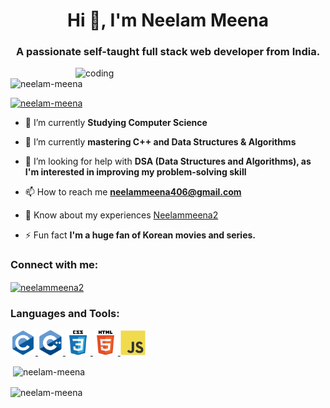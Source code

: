 <h1 align="center">Hi 👋, I'm Neelam Meena</h1>
<h3 align="center">A passionate self-taught full stack web developer from India.</h3>
<img align="right"alt="coding" width="400" src="https://camo.githubusercontent.com/2366b34bb903c09617990fb5fff4622f3e941349e846ddb7e73df872a9d21233/68747470733a2f2f63646e2e6472696262626c652e636f6d2f75736572732f3733303730332f73637265656e73686f74732f363538313234332f6176656e746f2e676966">

<p align="left"> <img src="https://komarev.com/ghpvc/?username=neelam-meena&label=Profile%20views&color=0e75b6&style=flat" alt="neelam-meena" /> </p>

<p align="left"> <a href="https://github.com/ryo-ma/github-profile-trophy"><img src="https://github-profile-trophy.vercel.app/?username=neelam-meena" alt="neelam-meena" /></a> </p>

- 🔭 I’m currently **Studying Computer Science**

- 🌱 I’m currently **mastering C++ and Data Structures & Algorithms**

- 🤝 I’m looking for help with **DSA (Data Structures and Algorithms), as I'm interested in improving my problem-solving skill**

- 📫 How to reach me **neelammeena406@gmail.com**

- 📄 Know about my experiences [Neelammeena2](Neelammeena2)

- ⚡ Fun fact **I'm a huge fan of Korean movies and series.**

<h3 align="left">Connect with me:</h3>
<p align="left">
<a href="https://linkedin.com/in/neelammeena2" target="blank"><img align="center" src="https://raw.githubusercontent.com/rahuldkjain/github-profile-readme-generator/master/src/images/icons/Social/linked-in-alt.svg" alt="neelammeena2" height="30" width="40" /></a>
</p>

<h3 align="left">Languages and Tools:</h3>
<p align="left"> <a href="https://www.cprogramming.com/" target="_blank" rel="noreferrer"> <img src="https://raw.githubusercontent.com/devicons/devicon/master/icons/c/c-original.svg" alt="c" width="40" height="40"/> </a> <a href="https://www.w3schools.com/cpp/" target="_blank" rel="noreferrer"> <img src="https://raw.githubusercontent.com/devicons/devicon/master/icons/cplusplus/cplusplus-original.svg" alt="cplusplus" width="40" height="40"/> </a> <a href="https://www.w3schools.com/css/" target="_blank" rel="noreferrer"> <img src="https://raw.githubusercontent.com/devicons/devicon/master/icons/css3/css3-original-wordmark.svg" alt="css3" width="40" height="40"/> </a> <a href="https://www.w3.org/html/" target="_blank" rel="noreferrer"> <img src="https://raw.githubusercontent.com/devicons/devicon/master/icons/html5/html5-original-wordmark.svg" alt="html5" width="40" height="40"/> </a> <a href="https://developer.mozilla.org/en-US/docs/Web/JavaScript" target="_blank" rel="noreferrer"> <img src="https://raw.githubusercontent.com/devicons/devicon/master/icons/javascript/javascript-original.svg" alt="javascript" width="40" height="40"/> </a> </p>

<p>&nbsp;<img align="center" src="https://github-readme-stats.vercel.app/api?username=neelam-meena&show_icons=true&locale=en" alt="neelam-meena" /></p>

<p><img align="center" src="https://github-readme-streak-stats.herokuapp.com/?user=neelam-meena&" alt="neelam-meena" /></p>



